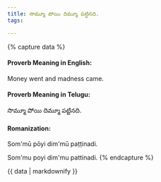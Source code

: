 ```yaml
---
title: సొమ్మూ పోయి దిమ్మూ పట్టినది.
tags:

---
```


{% capture data %}
#### Proverb Meaning in English:
Money went and madness came.

#### Proverb Meaning in Telugu:
సొమ్మూ పోయి దిమ్మూ పట్టినది.

#### Romanization:
Som'mū pōyi dim'mū paṭṭinadi.

Som'mu poyi dim'mu pattinadi.
{% endcapture %}

{{ data | markdownify }}

